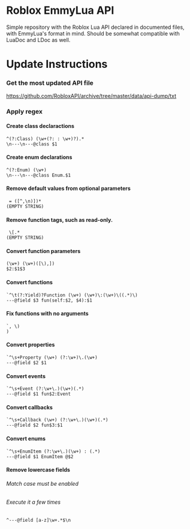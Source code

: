 # Roblox EmmyLua API
Simple repository with the Roblox Lua API declared in documented files, with EmmyLua's format in mind. Should be somewhat compatible with LuaDoc and LDoc as well.

# Update Instructions

### Get the most updated API file

https://github.com/RobloxAPI/archive/tree/master/data/api-dump/txt

### Apply regex

#### Create class declaractions

```
^(?:Class) (\w+(?: : \w+)?).*
\n---\n---@class $1
```

#### Create enum declarations

```
^(?:Enum) (\w+)
\n---\n---@class Enum.$1
```

#### Remove default values from optional parameters


```
 = ([^,\n)])*
(EMPTY STRING)
```

#### Remove function tags, such as read-only.

```
 \[.*
(EMPTY STRING)
```

#### Convert function parameters

```
(\w+) (\w+)([\),])
$2:$1$3
```

#### Convert functions

```
`^\t(?:Yield)?Function (\w+) (\w+)\:(\w+)\((.*)\)
---@field $3 fun(self:$2, $4):$1
```

#### Fix functions with no arguments

```
`, \)
)
```

#### Convert properties

```
`^\s+Property (\w+) (?:\w+)\.(\w+)
---@field $2 $1
```

#### Convert events

```
`^\s+Event (?:\w+\.)(\w+)(.*)
---@field $1 fun$2:Event
```

#### Convert callbacks

```
`^\s+Callback (\w+) (?:\w+\.)(\w+)(.*)
---@field $2 fun$3:$1
```

#### Convert enums

```
`^\s+EnumItem (?:\w+\.)(\w+) : (.*)
---@field $1 EnumItem @$2
```

#### Remove lowercase fields

###### Match case must be enabled
###### Execute it a few times

```
^---@field [a-z]\w+.*$\n

```